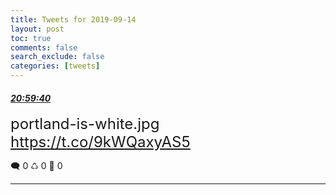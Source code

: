```yaml
---
title: Tweets for 2019-09-14
layout: post
toc: true
comments: false
search_exclude: false
categories: [tweets]
---
```



#### <a href = "https://twitter.com/deepfates/status/1173068840386748417">*20:59:40*</a>

<font size="5">portland-is-white.jpg  https://t.co/9kWQaxyAS5</font>



🗨️ 0 ♺ 0 🤍  0   

---
    
            

